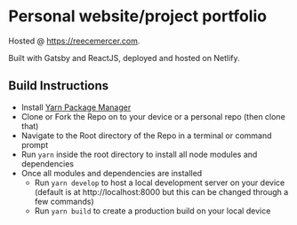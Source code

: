 # Personal website/project portfolio

Hosted @ https://reecemercer.com.


Built with Gatsby and ReactJS, deployed and hosted on Netlify.

## Build Instructions
- Install [Yarn Package Manager](https://yarnpkg.com/)
- Clone or Fork the Repo on to your device or a personal repo (then clone that)
- Navigate to the Root directory of the Repo in a terminal or command prompt
- Run `yarn` inside the root directory to install all node modules and dependencies
- Once all modules and dependencies are installed
    - Run `yarn develop` to host a local development server on your device (default is at http://localhost:8000 but this can be changed through a few commands)
    - Run `yarn build` to create a production build on your local device
